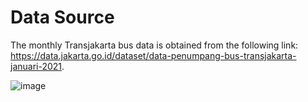 # Data Source

The monthly Transjakarta bus data is obtained from the following link:  
https://data.jakarta.go.id/dataset/data-penumpang-bus-transjakarta-januari-2021.

![image](https://github.com/marliyehez/Data-Engineering/assets/74520448/bfdff0f6-7090-41a7-aaf2-13da0d03226d)
